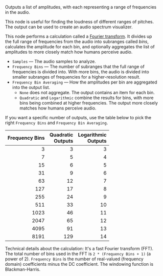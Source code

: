 Outputs a list of amplitudes, with each representing a range of frequencies in the audio.

This node is useful for finding the loudness of different ranges of pitches. The output can be used to create an audio spectrum visualizer.

This node performs a calculation called a [Fourier transform](http://nautil.us/blog/the-math-trick-behind-mp3s-jpegs-and-homer-simpsons-face). It divides up the full range of frequencies from the audio into subranges called *bins*, calculates the amplitude for each bin, and optionally aggregates the list of amplitudes to more closely match how humans perceive audio.

   - `Samples` — The audio samples to analyze.
   - `Frequency Bins` — The number of subranges that the full range of frequencies is divided into. With more bins, the audio is divided into smaller subranges of frequencies for a higher-resolution result.
   - `Frequency Bin Averaging` — How the amplitudes per bin are aggregated into the output list.
      - `None` does not aggregate. The output contains an item for each bin.
      - `Quadratic` and `Logarithmic` combine the results for bins, with more bins being combined at higher frequencies. The output more closely matches how humans perceive audio.

If you want a specific number of outputs, use the table below to pick the right `Frequency Bins` and `Frequency Bin Averaging`.<br>

Frequency Bins | Quadratic<br>Outputs | Logarithmic<br>Outputs
-------------: | -------------------: | ---------------------:
             3 |                    3 |                      3
             7 |                    5 |                      4
            15 |                    6 |                      5
            31 |                    9 |                      6
            63 |                   12 |                      7
           127 |                   17 |                      8
           255 |                   24 |                      9
           511 |                   33 |                     10
          1023 |                   46 |                     11
          2047 |                   65 |                     12
          4095 |                   91 |                     13
          8191 |                  129 |                     14

Technical details about the calculation: It's a fast Fourier transform (FFT). The total number of bins used in the FFT is `2 * (Frequency Bins + 1)` (a power of 2). `Frequency Bins` is the number of real-valued (frequency domain) coefficients minus the DC coefficient. The windowing function is Blackman-Harris.
